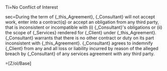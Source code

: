 Ti=No Conflict of Interest

sec=During the term of {_this_Agreement}, {_Consultant} will not accept work, enter into a contract{q} or accept an obligation from any third party, that is inconsistent or incompatible with (i) {_Consultant}'s obligations or (ii) the scope of {_Services} rendered for {_Client} under {_this_Agreement}.  {_Consultant} warrants that there is no other contract or duty on its part inconsistent with {_this_Agreement}.  {_Consultant} agrees to indemnify {_Client} from any and all loss or liability incurred by reason of the alleged breach by {_Consultant} of any services agreement with any third party.

=[Z/ol/Base]
